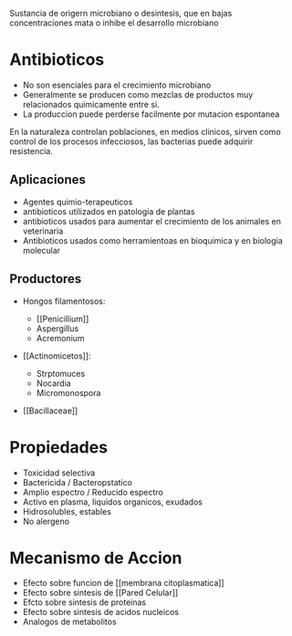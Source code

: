 Sustancia de origern microbiano o desintesis, que en bajas concentraciones mata o inhibe el desarrollo microbiano

# Antibioticos

- No son esenciales para el crecimiento microbiano
- Generalmente se producen como mezclas de productos muy relacionados quimicamente entre si.
- La produccion puede perderse facilmente por mutacion espontanea

En la naturaleza controlan poblaciones, en medios clinicos, sirven como control de los procesos infecciosos, las bacterias puede adquirir resistencia.

## Aplicaciones 

- Agentes quimio-terapeuticos
- antibioticos utilizados en patologia de plantas
- antibioticos usados para aumentar el crecimiento de los animales en veterinaria
- Antibioticos usados como herramientoas en bioquimica y en biologia molecular

## Productores

- Hongos filamentosos:
	- [[Penicillium]] 
	- Aspergillus
	- Acremonium

- [[Actinomicetos]]:
	- Strptomuces
	- Nocardia
	- Micromonospora

- [[Bacillaceae]]

# Propiedades

- Toxicidad selectiva
- Bactericida / Bacteropstatico
- Amplio espectro / Reducido espectro
- Activo en plasma, liquidos organicos, exudados
- Hidrosolubles, estables
- No alergeno

# Mecanismo de Accion

- Efecto sobre funcion de [[membrana citoplasmatica]]
- Efecto sobre sintesis de [[Pared Celular]]
- Efcto sobre sintesis de proteinas
- Efecto sobre sintesis de acidos nucleicos
- Analogos de metabolitos

